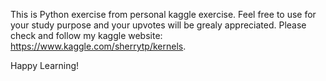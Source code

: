 This is Python exercise from personal kaggle exercise. Feel free to use for your study purpose and your upvotes will be grealy appreciated. 
Please check and follow my kaggle website: https://www.kaggle.com/sherrytp/kernels. 

Happy Learning!  
